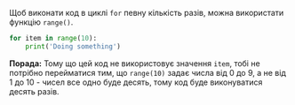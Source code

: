 Щоб виконати код в циклі `for` певну кількість разів, можна використати функцію `range()`.

```python
for item in range(10):
    print('Doing something')
```

**Порада:** Тому що цей код не використовує значення `item`, тобі не потрібно перейматися тим, що `range(10)` задає числа від 0 до 9, а не від 1 до 10 - чисел все одно буде десять, тому код буде виконуватися десять разів.
